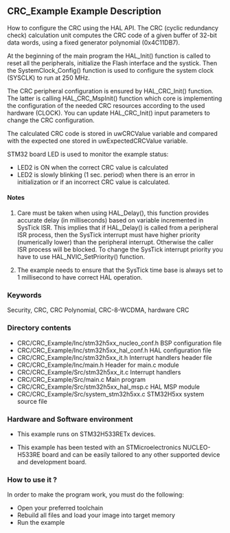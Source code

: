 ## <b>CRC_Example Example Description</b>

How to configure the CRC using the HAL API. The CRC (cyclic
redundancy check) calculation unit computes the CRC code of a given buffer of
32-bit data words, using a fixed generator polynomial (0x4C11DB7).

At the beginning of the main program the HAL_Init() function is called to reset 
all the peripherals, initialize the Flash interface and the systick.
Then the SystemClock_Config() function is used to configure the system
clock (SYSCLK) to run at 250 MHz.

The CRC peripheral configuration is ensured by HAL_CRC_Init() function.
The latter is calling HAL_CRC_MspInit() function which core is implementing
the configuration of the needed CRC resources according to the used hardware (CLOCK). 
You can update HAL_CRC_Init() input parameters to change the CRC configuration.

The calculated CRC code is stored in uwCRCValue variable
and compared with the expected one stored in uwExpectedCRCValue variable.

STM32 board LED is used to monitor the example status:

  - LED2 is ON when the correct CRC value is calculated
  - LED2 is slowly blinking (1 sec. period) when there is an error in initialization or if an incorrect CRC value is calculated.

#### <b>Notes</b>

 1. Care must be taken when using HAL_Delay(), this function provides accurate delay (in milliseconds)
    based on variable incremented in SysTick ISR. This implies that if HAL_Delay() is called from
    a peripheral ISR process, then the SysTick interrupt must have higher priority (numerically lower)
    than the peripheral interrupt. Otherwise the caller ISR process will be blocked.
    To change the SysTick interrupt priority you have to use HAL_NVIC_SetPriority() function.

 2. The example needs to ensure that the SysTick time base is always set to 1 millisecond
    to have correct HAL operation.

### <b>Keywords</b>

Security, CRC, CRC Polynomial, CRC-8-WCDMA, hardware CRC

### <b>Directory contents</b>

  - CRC/CRC_Example/Inc/stm32h5xx_nucleo_conf.h BSP configuration file
  - CRC/CRC_Example/Inc/stm32h5xx_hal_conf.h    HAL configuration file
  - CRC/CRC_Example/Inc/stm32h5xx_it.h          Interrupt handlers header file
  - CRC/CRC_Example/Inc/main.h                  Header for main.c module
  - CRC/CRC_Example/Src/stm32h5xx_it.c          Interrupt handlers
  - CRC/CRC_Example/Src/main.c                  Main program
  - CRC/CRC_Example/Src/stm32h5xx_hal_msp.c     HAL MSP module
  - CRC/CRC_Example/Src/system_stm32h5xx.c      STM32H5xx system source file

### <b>Hardware and Software environment</b>

  - This example runs on STM32H533RETx devices.
  
  - This example has been tested with an STMicroelectronics NUCLEO-H533RE
    board and can be easily tailored to any other supported device 
    and development board.

### <b>How to use it ?</b>

In order to make the program work, you must do the following:

 - Open your preferred toolchain
 - Rebuild all files and load your image into target memory
 - Run the example
